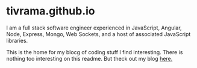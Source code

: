 # tivrama.github.io

I am a full stack software engineer experienced in JavaScript, Angular, Node, Express, Mongo, Web Sockets, and a host of associated JavaScript libraries.

This is the home for my blocg of coding stuff I find interesting.  There is nothing too interesting on this readme.  But theck out my blog [here.](tivrama.github.io)